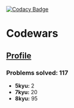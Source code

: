 [![Codacy Badge](https://api.codacy.com/project/badge/grade/54c083c74dd843bcb6a20bfc34841673)](https://www.codacy.com/app/nquiroz/codewars)

# Codewars
## [Profile](http://www.codewars.com/users/nhquiroz)

### Problems solved: 117
  
- **5kyu:** 2
- **7kyu:** 20
- **8kyu:** 95
